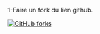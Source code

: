 1-Faire un fork du lien github.

[![GitHub forks](https://img.shields.io/github/forks/kplr-sandbox/KPLR-PROJET-CASSANDRA?style=social)](https://github.com/kplr-sandbox/KPLR-PROJET-CASSANDRA/fork)
